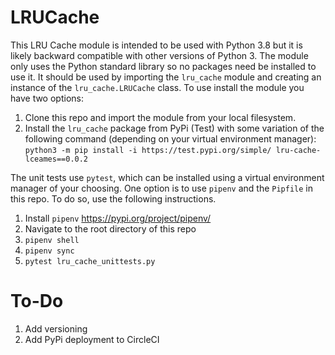 # LRUCache

This LRU Cache module is intended to be used with Python 3.8 but it is likely backward compatible with other versions of Python 3. The module only uses the Python standard library so no packages need be installed to use it. It should be used by importing the `lru_cache` module and creating an instance of the `lru_cache.LRUCache` class. To use install the module you have two options:
1. Clone this repo and import the module from your local filesystem. 
2. Install the `lru_cache` package from PyPi (Test) with some variation of the following command (depending on your virtual environment manager): `python3 -m pip install -i https://test.pypi.org/simple/ lru-cache-lceames==0.0.2`

The unit tests use `pytest`, which can be installed using a virtual environment manager of your choosing. One option is to use `pipenv` and the `Pipfile` in this repo. To do so, use the following instructions. 

1. Install `pipenv` https://pypi.org/project/pipenv/ 
2. Navigate to the root directory of this repo
3. `pipenv shell`
4. `pipenv sync`
5. `pytest lru_cache_unittests.py`

# To-Do

1. Add versioning
2. Add PyPi deployment to CircleCI


